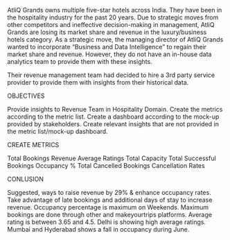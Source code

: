 AtliQ Grands owns multiple five-star hotels across India. They have been in the hospitality industry for the past 20 years. Due to strategic moves from other competitors and ineffective decision-making in management, AtliQ Grands are losing its market share and revenue in the luxury/business hotels category. As a strategic move, the managing director of AtliQ Grands wanted to incorporate “Business and Data Intelligence” to regain their market share and revenue. However, they do not have an in-house data analytics team to provide them with these insights.

Their revenue management team had decided to hire a 3rd party service provider to provide them with insights from their historical data.

OBJECTIVES

Provide insights to Revenue Team in Hospitality Domain.
Create the metrics according to the metric list.
Create a dashboard according to the mock-up provided by stakeholders.
Create relevant insights that are not provided in the metric list/mock-up dashboard.

CREATE METRICS

Total Bookings
Revenue
Average Ratings
Total Capacity
Total Successful Bookings
Occupancy %
Total Cancelled Bookings
Cancellation Rates

CONLUSION

Suggested, ways to raise revenue by 29% & enhance occupancy rates. Take advantage of late bookings and additional days of stay to increase revenue.
Occupancy percentage is maximum on Weekends.
Maximum bookings are done through other and makeyourtrips platforms.
Average rating is between 3.65 and 4.5.
Delhi is showing high average ratings.
Mumbai and Hyderabad shows a fall in occupancy during June.
